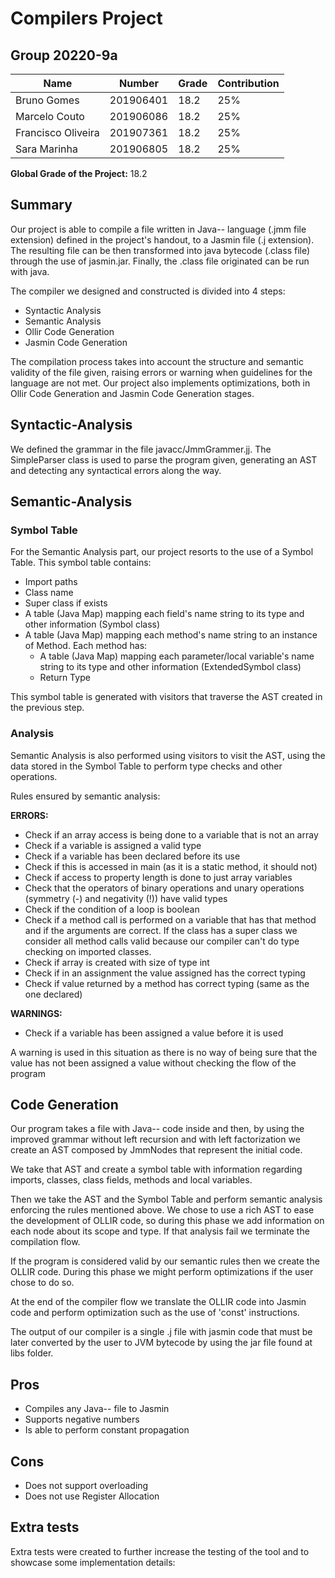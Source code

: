 # Compilers Project

## Group 20220-9a

Name | Number | Grade | Contribution
-----|--------|-------|-------------
Bruno Gomes | 201906401 | 18.2 | 25%
Marcelo Couto | 201906086 | 18.2 | 25%
Francisco Oliveira | 201907361 | 18.2 | 25%
Sara Marinha | 201906805 | 18.2 | 25%

**Global Grade of the Project:** 18.2

## Summary

Our project is able to compile a file written in Java-- language (.jmm file extension)
defined in the project's handout, to a Jasmin file (.j extension). The resulting file can be then transformed into java bytecode (.class file) through the use of jasmin.jar. 
Finally, the .class file originated can be run with java. 

The compiler we designed and constructed is divided into 4 steps:
- Syntactic Analysis
- Semantic Analysis
- Ollir Code Generation
- Jasmin Code Generation

The compilation process takes into account the structure and semantic validity of the file given, 
raising errors or warning when guidelines for the language are not met. Our project also
implements optimizations, both in Ollir Code Generation and Jasmin Code Generation stages.

## Syntactic-Analysis

We defined the grammar in the file javacc/JmmGrammer.jj. The SimpleParser class is used to parse
the program given, generating an AST and detecting any syntactical errors along the way.

## Semantic-Analysis

### Symbol Table

For the Semantic Analysis part, our project resorts to the use of a Symbol Table. This symbol table contains:
- Import paths
- Class name
- Super class if exists
- A table (Java Map) mapping each field's name string to its type and other information (Symbol class)
- A table (Java Map) mapping each method's name string to an instance of Method. Each method has:
    - A table (Java Map) mapping each parameter/local variable's name string to its type and other information (ExtendedSymbol class)
    - Return Type

This symbol table is generated with visitors that traverse the AST created in the previous step.

### Analysis

Semantic Analysis is also performed using visitors to visit the AST, using the data stored
in the Symbol Table to perform type checks and other operations.

Rules ensured by semantic analysis:

**ERRORS:**
- Check if an array access is being done to a variable that is not an array
- Check if a variable is assigned a valid type
- Check if a variable has been declared before its use
- Check if this is accessed in main (as it is a static method, it should not)
- Check if access to property length is done to just array variables
- Check that the operators of binary operations and unary operations (symmetry (-) and negativity (!)) have valid types
- Check if the condition of a loop is boolean
- Check if a method call is performed on a variable that has that method and if the arguments are correct. If the class has a super class we consider all method calls valid because our compiler can't do type checking on imported classes. 
- Check if array is created with size of type int
- Check if in an assignment the value assigned has the correct typing
- Check if value returned by a method has correct typing (same as the one declared)

**WARNINGS:**
- Check if a variable has been assigned a value before it is used

A warning is used in this situation as there is no way of being sure that the value has not
been assigned a value without checking the flow of the program


## Code Generation
Our program takes a file with Java-- code inside and then, by using the improved grammar without left recursion and with left factorization we create an AST composed by JmmNodes that represent the initial code.

We take that AST and create a symbol table with information regarding imports, classes, class fields, methods and local variables.

Then we take the AST and the Symbol Table and perform semantic analysis enforcing the rules mentioned above. We chose to use a rich AST to ease the development of OLLIR code, so during this phase we add information on each node about its scope and type. If that analysis fail we terminate the compilation flow.

If the program is considered valid by our semantic rules then we create the OLLIR code. During this phase we might perform optimizations if the user chose to do so.

At the end of the compiler flow we translate the OLLIR code into Jasmin code and perform optimization such as the use of 'const' instructions.

The output of our compiler is a single .j file with jasmin code that must be later converted by the user to JVM bytecode by using the jar file found at libs folder.

## Pros
- Compiles any Java-- file to Jasmin 
- Supports negative numbers
- Is able to perform constant propagation

## Cons
- Does not support overloading
- Does not use Register Allocation

## Extra tests
Extra tests were created to further increase the testing of the tool and to showcase some 
implementation details:


[//]: # ()
[//]: # (# Compilers Project)

[//]: # ()
[//]: # (For this project, you need to install [Java]&#40;https://jdk.java.net/&#41;, [Gradle]&#40;https://gradle.org/install/&#41;, and [Git]&#40;https://git-scm.com/downloads/&#41; &#40;and optionally, a [Git GUI client]&#40;https://git-scm.com/downloads/guis&#41;, such as TortoiseGit or GitHub Desktop&#41;. Please check the [compatibility matrix]&#40;https://docs.gradle.org/current/userguide/compatibility.html&#41; for Java and Gradle versions.)

[//]: # ()
[//]: # (## Project setup)

[//]: # ()
[//]: # (There are three important subfolders inside the main folder. First, inside the subfolder named ``javacc`` you will find the initial grammar definition. Then, inside the subfolder named ``src`` you will find the entry point of the application. Finally, the subfolder named ``tutorial`` contains code solutions for each step of the tutorial. JavaCC21 will generate code inside the subfolder ``generated``.)

[//]: # ()
[//]: # (## Compile and Running)

[//]: # ()
[//]: # (To compile and install the program, run ``gradle installDist``. This will compile your classes and create a launcher script in the folder ``./build/install/comp2022-00/bin``. For convenience, there are two script files, one for Windows &#40;``comp2022-00.bat``&#41; and another for Linux &#40;``comp2022-00``&#41;, in the root folder, that call tihs launcher script.)

[//]: # ()
[//]: # (After compilation, a series of tests will be automatically executed. The build will stop if any test fails. Whenever you want to ignore the tests and build the program anyway, you can call Gradle with the flag ``-x test``.)

[//]: # ()
[//]: # (## Test)

[//]: # ()
[//]: # (To test the program, run ``gradle test``. This will execute the build, and run the JUnit tests in the ``test`` folder. If you want to see output printed during the tests, use the flag ``-i`` &#40;i.e., ``gradle test -i``&#41;.)

[//]: # (You can also see a test report by opening ``./build/reports/tests/test/index.html``.)

[//]: # ()
[//]: # (## Checkpoint 1)

[//]: # (For the first checkpoint the following is required:)

[//]: # ()
[//]: # (1. Convert the provided e-BNF grammar into JavaCC grammar format in a .jj file)

[//]: # (2. Resolve grammar conflicts, preferably with lookaheads no greater than 2)

[//]: # (3. Include missing information in nodes &#40;i.e. tree annotation&#41;. E.g. include the operation type in the operation node.)

[//]: # (4. Generate a JSON from the AST)

[//]: # ()
[//]: # (### JavaCC to JSON)

[//]: # (To help converting the JavaCC nodes into a JSON format, we included in this project the JmmNode interface, which can be seen in ``src-lib/pt/up/fe/comp/jmm/ast/JmmNode.java``. The idea is for you to use this interface along with the Node class that is automatically generated by JavaCC &#40;which can be seen in ``generated``&#41;. Then, one can easily convert the JmmNode into a JSON string by invoking the method JmmNode.toJson&#40;&#41;.)

[//]: # ()
[//]: # (Please check the JavaCC tutorial to see an example of how the interface can be implemented.)

[//]: # ()
[//]: # (### Reports)

[//]: # (We also included in this project the class ``src-lib/pt/up/fe/comp/jmm/report/Report.java``. This class is used to generate important reports, including error and warning messages, but also can be used to include debugging and logging information. E.g. When you want to generate an error, create a new Report with the ``Error`` type and provide the stage in which the error occurred.)

[//]: # ()
[//]: # ()
[//]: # (### Parser Interface)

[//]: # ()
[//]: # (We have included the interface ``src-lib/pt/up/fe/comp/jmm/parser/JmmParser.java``, which you should implement in a class that has a constructor with no parameters &#40;please check ``src/pt/up/fe/comp/CalculatorParser.java`` for an example&#41;. This class will be used to test your parser. The interface has a single method, ``parse``, which receives a String with the code to parse, and returns a JmmParserResult instance. This instance contains the root node of your AST, as well as a List of Report instances that you collected during parsing.)

[//]: # ()
[//]: # (To configure the name of the class that implements the JmmParser interface, use the file ``config.properties``.)

[//]: # ()
[//]: # (### Compilation Stages )

[//]: # ()
[//]: # (The project is divided in four compilation stages, that you will be developing during the semester. The stages are Parser, Analysis, Optimization and Backend, and for each of these stages there is a corresponding Java interface that you will have to implement &#40;e.g. for the Parser stage, you have to implement the interface JmmParser&#41;.)

[//]: # ()
[//]: # ()
[//]: # (### config.properties)

[//]: # ()
[//]: # (The testing framework, which uses the class TestUtils located in ``src-lib/pt/up/fe/comp``, has methods to test each of the four compilation stages &#40;e.g., ``TestUtils.parse&#40;&#41;`` for testing the Parser stage&#41;. )

[//]: # ()
[//]: # (In order for the test class to find your implementations for the stages, it uses the file ``config.properties`` that is in root of your repository. It has four fields, one for each stage &#40;i.e. ``ParserClass``, ``AnalysisClass``, ``OptimizationClass``, ``BackendClass``&#41;, and initially it only has one value, ``pt.up.fe.comp.SimpleParser``, associated with the first stage.)

[//]: # ()
[//]: # (During the development of your compiler you will update this file in order to setup the classes that implement each of the compilation stages.)
